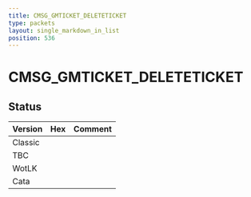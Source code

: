 ```yaml
---
title: CMSG_GMTICKET_DELETETICKET
type: packets
layout: single_markdown_in_list
position: 536
---
```


# CMSG_GMTICKET_DELETETICKET

## Status

Version | Hex | Comment
---------- | ---------- | ---------- 
Classic |  |  
TBC |  |  
WotLK |  |  
Cata |  |  
